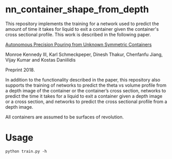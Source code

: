 # nn_container_shape_from_depth


This repository implements the training for a network used to predict the amount of time it takes for liquid to exit a container given the container's cross sectional profile.  This work is described in the following paper.


[Autonomous Precision Pouring from Unknown Symmetric Containers](https://www.seas.upenn.edu/~kmonroe/Autonomous_Precision_Pouring_from_Unknown_Containers.pdf)

Monroe Kennedy III,  Karl Schmeckpeper, Dinesh Thakur, Chenfanfu Jiang, Vijay Kumar and Kostas Daniilidis

Preprint 2018.

In addition to the functionality described in the paper, this repository also supports the training of networks to predict the theta vs volume profile from a depth image of the container or the container’s cross section, networks to predict the time it takes for a liquid to exit a container given a depth image or a cross section, and networks to predict the cross sectional profile from a depth image.

All containers are assumed to be surfaces of revolution.


# Usage

`python train.py -h`
